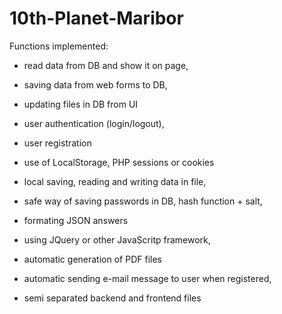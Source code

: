 # 10th-Planet-Maribor

Functions implemented:

- read data from DB and show it on page,
- saving data from web forms to DB,
- updating files in DB from UI

- user authentication (login/logout),
- user registration
- use of LocalStorage, PHP sessions or cookies

- local saving, reading and writing data in file,
- safe way of saving passwords in DB, hash function + salt,
- formating JSON answers

- using JQuery or other JavaScritp framework,
- automatic generation of PDF files

- automatic sending e-mail message to user when registered,
- semi separated backend and frontend files
